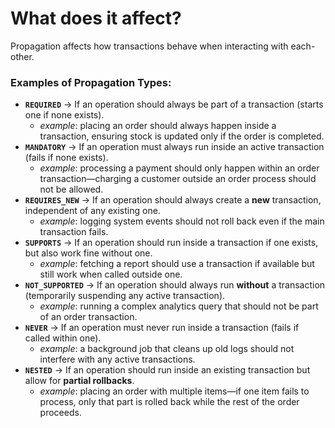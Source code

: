 # What does it affect?
Propagation affects how transactions behave when interacting with each-other.

### **Examples of Propagation Types:**
- **`REQUIRED`** → If an operation should always be part of a transaction (starts one if none exists).
    - *example*: placing an order should always happen inside a transaction, ensuring stock is updated only if the order is completed.
- **`MANDATORY`** → If an operation must always run inside an active transaction (fails if none exists).
    - *example*: processing a payment should only happen within an order transaction—charging a customer outside an order process should not be allowed.
- **`REQUIRES_NEW`** → If an operation should always create a **new** transaction, independent of any existing one.
    - *example*: logging system events should not roll back even if the main transaction fails.
- **`SUPPORTS`** → If an operation should run inside a transaction if one exists, but also work fine without one.
    - *example*: fetching a report should use a transaction if available but still work when called outside one.
- **`NOT_SUPPORTED`** → If an operation should always run **without** a transaction (temporarily suspending any active transaction).
    - *example*: running a complex analytics query that should not be part of an order transaction.
- **`NEVER`** → If an operation must never run inside a transaction (fails if called within one).
    - *example*: a background job that cleans up old logs should not interfere with any active transactions.
- **`NESTED`** → If an operation should run inside an existing transaction but allow for **partial rollbacks**.
    - *example*: placing an order with multiple items—if one item fails to process, only that part is rolled back while the rest of the order proceeds.  
